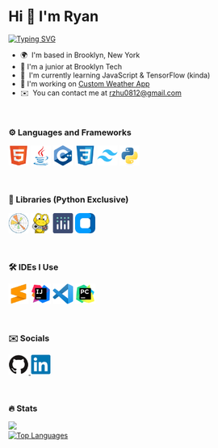 # Hi 👋 I'm Ryan
<a href="https://www.github.com/rzhu-0812" target="_blank">
  <picture>
    <source media="(prefers-color-scheme: dark)" 
            srcset="https://readme-typing-svg.demolab.com?font=Fira+Code&size=16&pause=1000&color=ff6922&random=true&width=435&height=50&lines=3+Years+Coding+Experience+%F0%9F%92%BC;Student+Dev+%F0%9F%92%BB;Learning+and+Growing+%F0%9F%92%AA%F0%9F%8F%BB;Python+%2F+Java+Enthusiast+%F0%9F%90%8D%E2%98%95" />
    <source media="(prefers-color-scheme: light)" 
            srcset="https://readme-typing-svg.demolab.com?font=Fira+Code&size=16&pause=1000&color=2095ea&random=true&width=435&height=50&lines=3+Years+Coding+Experience+%F0%9F%92%BC;Student+Dev+%F0%9F%92%BB;Learning+and+Growing+%F0%9F%92%AA%F0%9F%8F%BB;Python+%2F+Java+Enthusiast+%F0%9F%90%8D%E2%98%95" />
    <img src="https://readme-typing-svg.demolab.com?font=Fira+Code&size=16&pause=1000&color=2095ea&random=true&width=435&height=25&lines=3+Years+Coding+Experience+%F0%9F%92%BC;Student+Dev+%F0%9F%92%BB;Learning+and+Growing+%F0%9F%92%AA%F0%9F%8F%BB;Python+%2F+Java+Enthusiast+%F0%9F%90%8D%E2%98%95" alt="Typing SVG" />
  </picture>
</a>

* 🌍  I'm based in Brooklyn, New York
* 🏫  I'm a junior at Brooklyn Tech
* 🧠  I'm currently learning JavaScript & TensorFlow (kinda)
* 🚀  I'm working on [Custom Weather App](http://github.com/rzhu-0812/Weather-App)
* ✉️  You can contact me at [rzhu0812@gmail.com](mailto:rzhu0812@gmail.com)

<br />

### ⚙️ Languages and Frameworks

<p align="left">
  <a href="https://developer.mozilla.org/en-US/docs/Glossary/HTML5" target="_blank" rel="noreferrer"><img src="https://github.com/rzhu-0812/rzhu-0812/blob/main/Logos/Languages/html5.png" width="40" height="40" alt="HTML5" /></a>
  <a href="https://www.oracle.com/java/" target="_blank" rel="noreferrer"><img src="https://github.com/rzhu-0812/rzhu-0812/blob/main/Logos/Languages/java.png" width="40" height="40" alt="Java" /></a>
  <a href="https://docs.microsoft.com/en-us/cpp/?view=msvc-170" target="_blank" rel="noreferrer"><img src="https://github.com/rzhu-0812/rzhu-0812/blob/main/Logos/Languages/cpp.png" width="40" height="40" alt="C++" /></a>
  <a href="https://www.w3.org/TR/CSS/#css" target="_blank" rel="noreferrer"><img src="https://github.com/rzhu-0812/rzhu-0812/blob/main/Logos/Languages/css3.png" width="40" height="40" alt="CSS3" /></a>
  <a href="https://tailwindcss.com/" target="_blank" rel="noreferrer"><img src="https://github.com/rzhu-0812/rzhu-0812/blob/main/Logos/Frameworks/tailwind.png" width="40" height="40" alt="TailwindCSS" /></a>
  <a href="https://www.python.org/" target="_blank" rel="noreferrer"><img src="https://github.com/rzhu-0812/rzhu-0812/blob/main/Logos/Languages/python.png" width="40" height="40" alt="Python" /></a>
</p>

<br />

### 📕 Libraries (Python Exclusive)

<a href="https://matplotlib.org/" target="_blank" rel="noreferrer"><img src="https://github.com/rzhu-0812/rzhu-0812/blob/main/Logos/Libraries/matplotlib.png" wodth="40" height="40" alt="MatPlotLib" /></a>
<a href="https://www.pygame.org/news" target="_blank" rel="noreferrer"><img src="https://github.com/rzhu-0812/rzhu-0812/blob/main/Logos/Libraries/pygame.png" wodth="40" height="40" alt="MatPlotLib" /></a>
<a href="https://plotly.com/" target="_blank" rel="noreferrer"><img src="https://github.com/rzhu-0812/rzhu-0812/blob/main/Logos/Libraries/plotly.png" width="40" height="40" alt="Plotly" /></a>
<a href="https://customtkinter.tomschimansky.com/" target="_blank" rel="noreferrer"><img src="https://github.com/rzhu-0812/rzhu-0812/blob/main/Logos/Libraries/customtkinter.png" width="40" height="40" alt="Plotly" /></a>

<br />

### 🛠️ IDEs I Use

<p align="left">
  <a href="https://www.sublimetext.com/" target="_blank" rel="noreferrer"><img src="https://github.com/rzhu-0812/rzhu-0812/blob/main/Logos/IDEs/sublime.png" width="40" height="40" alt="VS Code" /></a>
  <a href="https://www.jetbrains.com/idea/" target="_blank" rel="noreferrer"><img src="https://github.com/rzhu-0812/rzhu-0812/blob/main/Logos/IDEs/intellij.png" width="40" height="40" alt="Sublime Text" /></a>
  <a href="https://code.visualstudio.com/" target="_blank" rel="noreferrer"><img src="https://github.com/rzhu-0812/rzhu-0812/blob/main/Logos/IDEs/vscode.png" width="40" height="40" alt="VS Code" /></a>
  <a href="https://www.jetbrains.com/pycharm/" target="_blank" rel="noreferrer"><img src="https://github.com/rzhu-0812/rzhu-0812/blob/main/Logos/IDEs/pycharm.png" width="40" height="40" alt="Sublime Text" /></a>
</p>

<br />

### ✉️ Socials

<p align="left">   
  <a href="https://www.github.com/rzhu-0812" target="_blank" rel="noreferrer">
    <picture>
      <source media="(prefers-color-scheme: dark)" srcset="https://github.com/rzhu-0812/rzhu-0812/blob/main/Logos/Social/github-dark.png" />
      <source media="(prefers-color-scheme: light)" srcset="https://github.com/rzhu-0812/rzhu-0812/blob/main/Logos/Social/github.png" /> <img src="https://github.com/rzhu-0812/rzhu-0812/blob/main/Logos/Social/github.png" width="40" height="40" />
    </picture>
  </a>
  <a href="https://www.linkedin.com/in/ryan-zhu-b1310532a" target="_blank" rel="noreferrer">
    <img src="https://github.com/rzhu-0812/rzhu-0812/blob/main/Logos/Social/linkedin.png" width="40" height="40" />
  </a>
</p>

<br />

### 🔥 Stats

<p>
  <a href="https://www.github.com/rzhu-0812" target="_blank">
    <picture>
      <source media="(prefers-color-scheme: dark)" srcset="https://github-readme-streak-stats.herokuapp.com?user=rzhu-0812&theme=dark&background=0d1217&fire=ff6922&currStreakLabel=ff6922&hide_border=true" />
      <source media="(prefers-color-scheme: light)" srcset="https://github-readme-streak-stats.herokuapp.com?user=rzhu-0812&fire=2095ea&ring=4fc2e9&currStreakLabel=2095ea&hide_border=true" />
      <img src="https://github-readme-streak-stats.herokuapp.com?user=rzhu-0812&hide_border=true" />
    </picture> 
  </a>
  <br />
  <a href="https://www.github.com/rzhu-0812" target="_blank">
    <picture>
      <source media="(prefers-color-scheme: dark)" 
              srcset="https://github-readme-stats.vercel.app/api/top-langs/?username=rzhu-0812&langs_count=10&title_color=ff6922&text_color=ffffff&icon_color=facc15&bg_color=0d1217&hide_border=true&locale=en&custom_title=Top%20%Languages" />
      <source media="(prefers-color-scheme: light)" 
              srcset="https://github-readme-stats.vercel.app/api/top-langs/?username=rzhu-0812&langs_count=10&title_color=2095ea&text_color=1c1917&icon_color=facc15&bg_color=ffffff&hide_border=true&locale=en&custom_title=Top%20%Languages" />
      <img src="https://github-readme-stats.vercel.app/api/top-langs/?username=rzhu-0812&langs_count=10&title_color=2095ea&text_color=1c1917&icon_color=facc15&bg_color=1c1917&hide_border=true&locale=en&custom_title=Top%20%Languages" alt="Top Languages" />
    </picture>
  </a>
</p>
